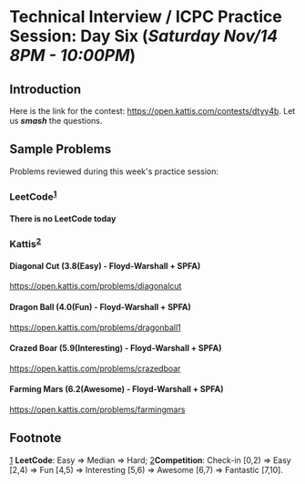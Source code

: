 # Technical Interview / ICPC Practice Session: Day Six (***Saturday Nov/14 8PM - 10:00PM***)

## Introduction
Here is the link for the contest: https://open.kattis.com/contests/dtyy4b. Let us ***smash*** the questions.

## Sample Problems
Problems reviewed during this week's practice session:

### LeetCode<sup id="a1">[1](#f1)</sup>
#### There is no LeetCode today 

### Kattis<sup id="a2">[2](#f2)</sup>
#### Diagonal Cut (3.8(Easy) - Floyd-Warshall + SPFA)
https://open.kattis.com/problems/diagonalcut
#### Dragon Ball (4.0(Fun) - Floyd-Warshall + SPFA)
https://open.kattis.com/problems/dragonball1
#### Crazed Boar (5.9(Interesting) - Floyd-Warshall + SPFA)
https://open.kattis.com/problems/crazedboar
#### Farming Mars (6.2(Awesome) - Floyd-Warshall + SPFA)
https://open.kattis.com/problems/farmingmars

## Footnote 
<a id="f1">[1](#a1)</a> __LeetCode__: Easy => Median => Hard; 
<a id="f2">[2](#a2)</a>__Competition__: Check-in [0,2) => Easy [2,4) => Fun [4,5) => Interesting [5,6) => Awesome [6,7) => Fantastic [7,10]. 
